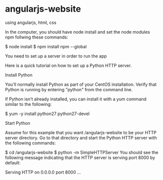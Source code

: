 # angularjs-website
using angularjs, html, css


In the computer, you should have node install and set the node modules npm follwing these commands:

$ node install 
$ npm install npm --global


You need to set up a server in order to run the app 

Here is a quick tutorial on how to set up a Python HTTP server.

Install Python

You'll normally install Python as part of your CentOS installation. Verify that Python is running by entering "python" from the command line. 

If Python isn't already installed, you can install it with a yum command similar to the following:

$ yum -y install python27 python27-devel

Start Python

Assume for this example that you want /angularjs-website to be your HTTP server directory. Go to that directory and start the Python HTTP server with the following commands:

$ cd /angularjs-website
$ python -m SimpleHTTPServer
You should see the following message indicating that the HTTP server is serving port 8000 by default:

Serving HTTP on 0.0.0.0 port 8000 ...

